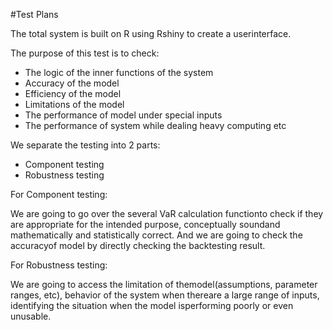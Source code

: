 #Test Plans

The total system is built on R using Rshiny to create a userinterface.



The purpose of this test is to check:

- The logic of the inner functions of the system
- Accuracy of the model
- Efficiency of the model
- Limitations of the model
- The performance of model under special inputs
- The performance of system while dealing heavy computing etc



We separate the testing into 2 parts: 

- Component testing
- Robustness testing



For Component testing:

We are going to go over the several VaR calculation functionto check if they are appropriate for the intended purpose, conceptually soundand mathematically and statistically correct. And we are going to check the accuracyof model by directly checking the backtesting result.



For Robustness testing:

We are going to access the limitation of themodel(assumptions, parameter ranges, etc), behavior of the system when thereare a large range of inputs, identifying the situation when the model isperforming poorly or even unusable.

 